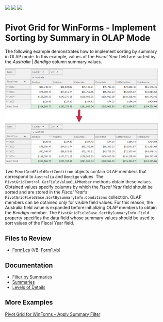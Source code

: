 <!-- default badges list -->
![](https://img.shields.io/endpoint?url=https://codecentral.devexpress.com/api/v1/VersionRange/128582161/22.1.2%2B)
[![](https://img.shields.io/badge/Open_in_DevExpress_Support_Center-FF7200?style=flat-square&logo=DevExpress&logoColor=white)](https://supportcenter.devexpress.com/ticket/details/E3023)
[![](https://img.shields.io/badge/📖_How_to_use_DevExpress_Examples-e9f6fc?style=flat-square)](https://docs.devexpress.com/GeneralInformation/403183)
<!-- default badges end -->

# Pivot Grid for WinForms - Implement Sorting by Summary in OLAP Mode

The following example demonstrates how to implement sorting by summary in OLAP mode. In this example, values of the _Fiscal Year_ field are sorted by the _Australia_ | _Bendigo_ column summary values.

![Pivot Grid](image/pivotgrid.png)

 Two `PivotGridFieldSortCondition` objects contain OLAP members that correspond to `Australia` and `Bendigo` values. The `PivotGridControl.GetFieldValueOLAPMember` methods obtain these values. Obtained values specify columns by which the _Fiscal Year_ field should be sorted and are stored in the _Fiscal Year_'s `PivotGridFieldBase.SortBySummaryInfo.Conditions` collection. OLAP members can be obtained only for visible field values. For this reason, the Australia field value is expanded before initializing OLAP members to obtain the _Bendigo_ member. The `PivotGridFieldBase.SortBySummaryInfo.Field` property specifies the data field whose summary values should be used to sort values of the Fiscal Year field.

## Files to Review

* [Form1.cs](./CS/XtraPivotGrid_OLAPSortBySummary/Form1.cs) (VB: [Form1.vb](./VB/XtraPivotGrid_OLAPSortBySummary/Form1.vb))

## Documentation

- [Filter by Summaries](https://docs.devexpress.com/WindowsForms/11545/controls-and-libraries/pivot-grid/data-shaping/filtering/filter-by-summaries)
- [Summaries](https://docs.devexpress.com/WindowsForms/9384)
- [Levels of Details](https://docs.devexpress.com/WindowsForms/1796/controls-and-libraries/pivot-grid/fundamentals/hierarchical-value-presentation#use-resulting-detail-levels)

## More Examples

[Pivot Grid for WinForms - Apply Summary Filter](https://github.com/DevExpress-Examples/winforms-pivot-apply-summary-filter) 



